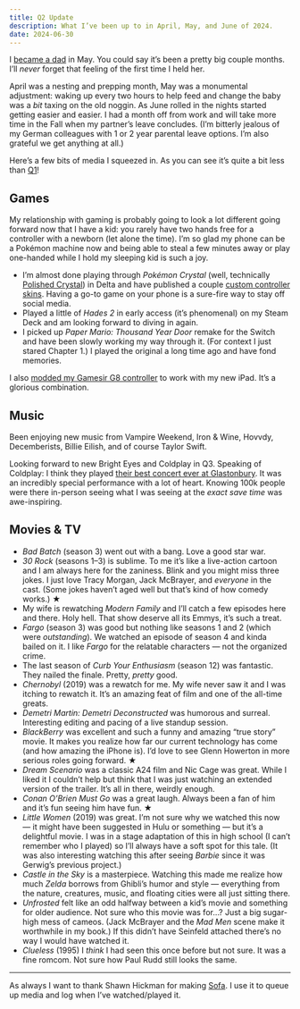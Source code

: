 ```yaml
---
title: Q2 Update
description: What I’ve been up to in April, May, and June of 2024.
date: 2024-06-30
--- 
```


I [became a dad](blog/2024/dad) in May. You could say it’s been a pretty big couple months. I’ll _never_ forget that feeling of the first time I held her.

April was a nesting and prepping month, May was a monumental adjustment: waking up every two hours to help feed and change the baby was a *bit* taxing on the old noggin. As June rolled in the nights started getting easier and easier. I had a month off from work and will take more time in the Fall when my partner’s leave concludes. (I’m bitterly jealous of my German colleagues with 1 or 2 year parental leave options. I’m also grateful we get anything at all.)

Here’s a few bits of media I squeezed in. As you can see it’s quite a bit less than [Q1](/blog/2024/q1)!

## Games
My relationship with gaming is probably going to look a lot different going forward now that I have a kid: you rarely have two hands free for a controller with a newborn (let alone the time). I’m so glad my phone can be a Pokémon machine now and being able to steal a few minutes away or play one-handed while I hold my sleeping kid is such a joy.

- I’m almost done playing through _Pokémon Crystal_ (well, technically [Polished Crystal](https://github.com/Rangi42/polishedcrystal)) in Delta and have published a couple [custom controller skins](https://deltastyles.com/user/92-andrewhaglund). Having a go-to game on your phone is a sure-fire way to stay off social media.
- Played a little of _Hades 2_ in early access (it’s phenomenal) on my Steam Deck and am looking forward to diving in again.
- I picked up _Paper Mario: Thousand Year Door_ remake for the Switch and have been slowly working my way through it. (For context I just stared Chapter 1.) I played the original a long time ago and have fond memories.

I also [modded my Gamesir G8 controller](https://hachyderm.io/@haglund/112559467713943204) to work with my new iPad. It’s a glorious combination.

## Music
Been enjoying new music from Vampire Weekend, Iron & Wine, Hovvdy, Decemberists, Billie Eilish, and of course Taylor Swift.

Looking forward to new Bright Eyes and Coldplay in Q3. Speaking of Coldplay: I think they played [their best concert ever at Glastonbury](https://www.bbc.com/news/articles/c0kr82k58qqo). It was an incredibly special performance with a lot of heart. Knowing 100k people were there in-person seeing what I was seeing at the _exact save time_ was awe-inspiring. 

## Movies & TV
- _Bad Batch_ (season 3) went out with a bang. Love a good star war.
- _30 Rock_ (seasons 1–3) is sublime. To me it’s like a live-action cartoon and I am always here for the zaniness. Blink and you might miss three jokes. I just love Tracy Morgan, Jack McBrayer, and _everyone_ in the cast. (Some jokes haven’t aged well but that’s kind of how comedy works.) ★
- My wife is rewatching _Modern Family_ and I’ll catch a few episodes here and there. Holy hell. That show deserve all its Emmys, it’s such a treat.
- *Fargo* (season 3) was good but nothing like seasons 1 and 2 (which were _outstanding_). We watched an episode of season 4 and kinda bailed on it. I like _Fargo_ for the relatable characters — not the organized crime.
- The last season of _Curb Your Enthusiasm_ (season 12) was fantastic. They nailed the finale. Pretty, _pretty_ good.
- _Chernobyl_ (2019) was a rewatch for me. My wife never saw it and I was itching to rewatch it. It’s an amazing feat of film and one of the all-time greats.
- _Demetri Martin: Demetri Deconstructed_ was humorous and surreal. Interesting editing and pacing of a live standup session.
- _BlackBerry_ was excellent and such a funny and amazing “true story” movie. It makes you realize how far our current technology has come (and how amazing the iPhone is). I’d love to see Glenn Howerton in more serious roles going forward. ★
- _Dream Scenario_ was a classic A24 film and Nic Cage was great. While I liked it I couldn’t help but think that I was just watching an extended version of the trailer. It’s all in there, weirdly enough.
- _Conan O’Brien Must Go_ was a great laugh. Always been a fan of him and it’s fun seeing him have fun. ★
- _Little Women_ (2019) was great. I’m not sure why we watched this now — it might have been suggested in Hulu or something — but it’s a delightful movie. I was in a stage adaptation of this in high school (I can’t remember who I played) so I’ll always have a soft spot for this tale. (It was also interesting watching this after seeing _Barbie_ since it was Gerwig’s previous project.)
- _Castle in the Sky_ is a masterpiece. Watching this made me realize how much _Zelda_ borrows from Ghibli’s humor and style — everything from the nature, creatures, music, and floating cities were all just sitting there.
- _Unfrosted_ felt like an odd halfway between a kid’s movie and something for older audience. Not sure who this movie was for…? Just a big sugar-high mess of cameos. (Jack McBrayer and the _Mad Men_ scene make it worthwhile in my book.) If this didn’t have Seinfeld attached there’s no way I would have watched it.
- _Clueless_ (1995) I _think_ I had seen this once before but not sure. It was a fine romcom. Not sure how Paul Rudd still looks the same.

---
As always I want to thank Shawn Hickman for making [Sofa](https://www.sofahq.com/). I use it to queue up media and log when I’ve watched/played it.